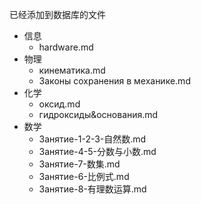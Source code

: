 已经添加到数据库的文件

- 信息
    - hardware.md
- 物理
    - кинематика.md
    - Законы сохранения в механике.md
- 化学
    - оксид.md
    - гидроксиды&основания.md
- 数学
    - Занятие-1-2-3-自然数.md
    - Занятие-4-5-分数与小数.md
    - Занятие-7-数集.md
    - Занятие-6-比例式.md
    - Занятие-8-有理数运算.md
